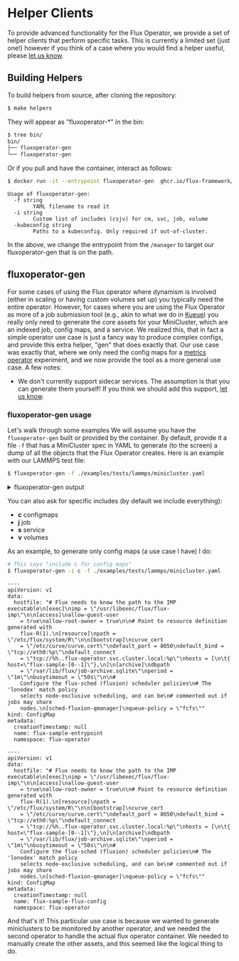 # Helper Clients

To provide advanced functionality for the Flux Operator, we provide a set of helper clients 
that perform specific tasks. This is currently a limited set (just one!) however if you
think of a case where you would find a helper useful, please
[let us know](https://github.com/flux-framework/flux-operator/issues). 

## Building Helpers

To build helpers from source, after cloning the repository:

```bash
$ make helpers
```
They will appear as "fluxoperator-*" in the bin:

```bash
$ tree bin/
bin/
├── fluxoperator-gen
└── fluxoperator-gen
```

Or if you pull and have the container, interact as follows:

```bash
$ docker run -it --entrypoint fluxoperator-gen  ghcr.io/flux-framework/flux-operator:test --help
```
```console
Usage of fluxoperator-gen:
  -f string
        YAML filename to read it
  -i string
        Custom list of includes (csjv) for cm, svc, job, volume
  -kubeconfig string
        Paths to a kubeconfig. Only required if out-of-cluster.
```

In the above, we change the entrypoint from the `/manager` to target our fluxoperator-gen that is on the path.

## fluxoperator-gen

For some cases of using the Flux operator where dynamism is involved (either in scaling or having custom volumes set up)
you typically need the entire operator. However, for cases where you are using the Flux Operator as more of a job submission
tool (e.g., akin to what we do in [Kueue](https://kueue.sigs.k8s.io/docs/tasks/run_flux_minicluster/)) you really only
need to generate the core assets for your MiniCluster, which are an indexed job, config maps, and a service. We
realized this, that in fact a simple operator use case is just a fancy way to produce complex configs, and provide
this extra helper, "gen" that does exactly that. Our use case was exactly that, where we only need the config maps
for a [metrics operator](https://github.com/converged-computing/metrics-operator-experiments/tree/main/flux-operator) experiment,
and we now provide the tool as a more general use case. A few notes:

 - We don't currently support sidecar services. The assumption is that you can generate them yourself! If you think we should add this support, [let us know](https://github.com/flux-framework/flux-operator/issues). 

### fluxoperator-gen usage

Let's walk through some examples We will assume you have the `fluxoperator-gen` built or provided by the container.
By default, provide it a file `-f` that has a MiniCluster spec in YAML to generate (to the screen) a dump of all the objects that the Flux Operator creates. Here is an example with our LAMMPS test file:

```bash
$ fluxoperator-gen -f ./examples/tests/lammps/minicluster.yaml 
```

<details>

<summary>fluxoperator-gen output</summary>

```console
----
apiVersion: v1
data:
  hostfile: "# Flux needs to know the path to the IMP executable\n[exec]\nimp = \"/usr/libexec/flux/flux-imp\"\n\n[access]\nallow-guest-user
    = true\nallow-root-owner = true\n\n# Point to resource definition generated with
    flux-R(1).\n[resource]\npath = \"/etc/flux/system/R\"\n\n[bootstrap]\ncurve_cert
    = \"/etc/curve/curve.cert\"\ndefault_port = 8050\ndefault_bind = \"tcp://eth0:%p\"\ndefault_connect
    = \"tcp://%h..flux-operator.svc.cluster.local:%p\"\nhosts = [\n\t{ host=\"flux-sample-[0--1]\"},\n]\n[archive]\ndbpath
    = \"/var/lib/flux/job-archive.sqlite\"\nperiod = \"1m\"\nbusytimeout = \"50s\"\n\n#
    Configure the flux-sched (fluxion) scheduler policies\n# The 'lonodex' match policy
    selects node-exclusive scheduling, and can be\n# commented out if jobs may share
    nodes.\n[sched-fluxion-qmanager]\nqueue-policy = \"fcfs\""
kind: ConfigMap
metadata:
  creationTimestamp: null
  name: flux-sample-entrypoint
  namespace: flux-operator

----
apiVersion: v1
data:
  hostfile: "# Flux needs to know the path to the IMP executable\n[exec]\nimp = \"/usr/libexec/flux/flux-imp\"\n\n[access]\nallow-guest-user
    = true\nallow-root-owner = true\n\n# Point to resource definition generated with
    flux-R(1).\n[resource]\npath = \"/etc/flux/system/R\"\n\n[bootstrap]\ncurve_cert
    = \"/etc/curve/curve.cert\"\ndefault_port = 8050\ndefault_bind = \"tcp://eth0:%p\"\ndefault_connect
    = \"tcp://%h..flux-operator.svc.cluster.local:%p\"\nhosts = [\n\t{ host=\"flux-sample-[0--1]\"},\n]\n[archive]\ndbpath
    = \"/var/lib/flux/job-archive.sqlite\"\nperiod = \"1m\"\nbusytimeout = \"50s\"\n\n#
    Configure the flux-sched (fluxion) scheduler policies\n# The 'lonodex' match policy
    selects node-exclusive scheduling, and can be\n# commented out if jobs may share
    nodes.\n[sched-fluxion-qmanager]\nqueue-policy = \"fcfs\""
kind: ConfigMap
metadata:
  creationTimestamp: null
  name: flux-sample-flux-config
  namespace: flux-operator

----
apiVersion: v1
kind: Service
metadata:
  creationTimestamp: null
  namespace: flux-operator
spec:
  clusterIP: None
  selector:
    job-name: flux-sample
status:
  loadBalancer: {}

----
apiVersion: v1
kind: Job
metadata:
  creationTimestamp: null
  name: flux-sample
  namespace: flux-operator
spec:
  activeDeadlineSeconds: 0
  backoffLimit: 100
  completionMode: Indexed
  completions: 4
  parallelism: 4
  template:
    metadata:
      creationTimestamp: null
      labels:
        app.kubernetes.io/name: flux-sample
        hpa-selector: flux-sample
        namespace: flux-operator
      name: flux-sample
      namespace: flux-operator
    spec:
      containers:
      - image: ghcr.io/rse-ops/lammps:flux-sched-focal
        imagePullPolicy: IfNotPresent
        lifecycle: {}
        name: ""
        resources: {}
        securityContext:
          capabilities: {}
          privileged: false
        stdin: true
        tty: true
        volumeMounts:
        - mountPath: /mnt/curve/
          name: flux-sample-curve-mount
          readOnly: true
        - mountPath: /etc/flux/config
          name: flux-sample-flux-config
          readOnly: true
        - mountPath: /flux_operator/
          name: flux-sample-entrypoint
          readOnly: true
        workingDir: /home/flux/examples/reaxff/HNS
      restartPolicy: OnFailure
      setHostnameAsFQDN: false
      shareProcessNamespace: false
      volumes:
      - configMap:
          items:
          - key: hostfile
            path: broker.toml
          name: flux-sample-flux-config
        name: flux-sample-flux-config
      - configMap:
          name: flux-sample-entrypoint
        name: flux-sample-entrypoint
      - configMap:
          name: flux-sample-curve-mount
        name: flux-sample-curve-mount
status: {}
```
</details>

You can also ask for specific includes (by default we include everything):

- **c** configmaps
- **j** job
- **s** service
- **v** volumes

As an example, to generate only config maps (a use case I have) I do:

```bash
# This says "include c for config maps"
$ fluxoperator-gen -i c -f ./examples/tests/lammps/minicluster.yaml 
```
```console
----
apiVersion: v1
data:
  hostfile: "# Flux needs to know the path to the IMP executable\n[exec]\nimp = \"/usr/libexec/flux/flux-imp\"\n\n[access]\nallow-guest-user
    = true\nallow-root-owner = true\n\n# Point to resource definition generated with
    flux-R(1).\n[resource]\npath = \"/etc/flux/system/R\"\n\n[bootstrap]\ncurve_cert
    = \"/etc/curve/curve.cert\"\ndefault_port = 8050\ndefault_bind = \"tcp://eth0:%p\"\ndefault_connect
    = \"tcp://%h..flux-operator.svc.cluster.local:%p\"\nhosts = [\n\t{ host=\"flux-sample-[0--1]\"},\n]\n[archive]\ndbpath
    = \"/var/lib/flux/job-archive.sqlite\"\nperiod = \"1m\"\nbusytimeout = \"50s\"\n\n#
    Configure the flux-sched (fluxion) scheduler policies\n# The 'lonodex' match policy
    selects node-exclusive scheduling, and can be\n# commented out if jobs may share
    nodes.\n[sched-fluxion-qmanager]\nqueue-policy = \"fcfs\""
kind: ConfigMap
metadata:
  creationTimestamp: null
  name: flux-sample-entrypoint
  namespace: flux-operator

----
apiVersion: v1
data:
  hostfile: "# Flux needs to know the path to the IMP executable\n[exec]\nimp = \"/usr/libexec/flux/flux-imp\"\n\n[access]\nallow-guest-user
    = true\nallow-root-owner = true\n\n# Point to resource definition generated with
    flux-R(1).\n[resource]\npath = \"/etc/flux/system/R\"\n\n[bootstrap]\ncurve_cert
    = \"/etc/curve/curve.cert\"\ndefault_port = 8050\ndefault_bind = \"tcp://eth0:%p\"\ndefault_connect
    = \"tcp://%h..flux-operator.svc.cluster.local:%p\"\nhosts = [\n\t{ host=\"flux-sample-[0--1]\"},\n]\n[archive]\ndbpath
    = \"/var/lib/flux/job-archive.sqlite\"\nperiod = \"1m\"\nbusytimeout = \"50s\"\n\n#
    Configure the flux-sched (fluxion) scheduler policies\n# The 'lonodex' match policy
    selects node-exclusive scheduling, and can be\n# commented out if jobs may share
    nodes.\n[sched-fluxion-qmanager]\nqueue-policy = \"fcfs\""
kind: ConfigMap
metadata:
  creationTimestamp: null
  name: flux-sample-flux-config
  namespace: flux-operator
```

And that's it! This particular use case is because we wanted to generate miniclusters to be monitored by another operator, and we needed the second operator to handle the actual flux operator container. We needed to manually create the other assets, and this seemed like the logical thing to do.